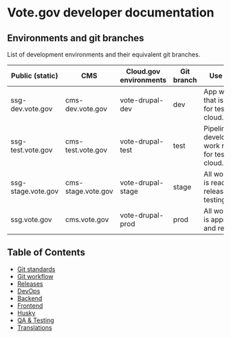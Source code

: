 # Vote.gov developer documentation

## Environments and git branches
List of development environments and their equivalent git branches.

| **Public (static)** | **CMS**            | **Cloud.gov environments** | **Git branch** | **Use case**                                             |
|---------------------|--------------------|----------------------------|----------------|----------------------------------------------------------|
| ssg-dev.vote.gov    | cms-dev.vote.gov   | vote-drupal-dev            | dev            | App work that is ready for testing in cloud.gov          |
| ssg-test.vote.gov   | cms-test.vote.gov  | vote-drupal-test           | test           | Pipeline development work ready for testing in cloud.gov |
| ssg-stage.vote.gov  | cms-stage.vote.gov | vote-drupal-stage          | stage          | All work that is ready for release/UAT testing           |
| ssg.vote.gov        | cms.vote.gov       | vote-drupal-prod           | prod           | All work that is approved and released                   |

## Table of Contents
- [Git standards](standards.md)
- [Git workflow](workflow.md)
- [Releases](releases.md)
- [DevOps](devops.md)
- [Backend](backend.md)
- [Frontend](frontend.md)
- [Husky](husky.md)
- [QA & Testing](testing.md)
- [Translations](translations.md)
